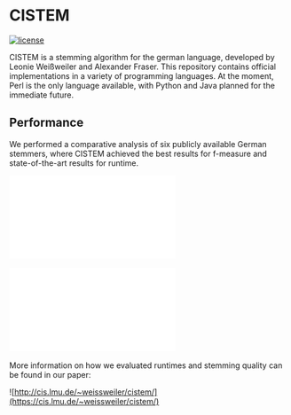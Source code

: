 # CISTEM
[![license](https://img.shields.io/github/license/mashape/apistatus.svg)]()

CISTEM is a stemming algorithm for the german language, developed by Leonie Weißweiler and Alexander Fraser. This repository contains official implementations in a variety of programming languages. At the moment, Perl is the only language
available, with Python and Java planned for the immediate future.

## Performance
We performed a comparative analysis of six publicly available German stemmers, where CISTEM achieved the best results for f-measure and state-of-the-art
results for runtime.

![](Images/Runtime.pdf)

![](Images/F1.pdf)

More information on how we evaluated runtimes and stemming quality can be found in our paper:

![http://cis.lmu.de/~weissweiler/cistem/](https://cis.lmu.de/~weissweiler/cistem/)
